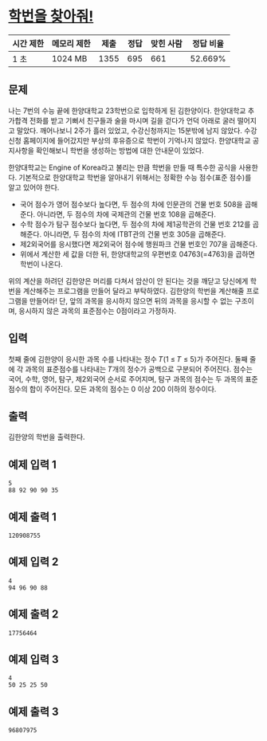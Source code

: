 # [학번을 찾아줘!](https://www.acmicpc.net/problem/29807)

| 시간 제한 | 메모리 제한 | 제출 | 정답 | 맞힌 사람 | 정답 비율 |
| --- | --- | --- | --- | --- | --- |
| 1 초 | 1024 MB | 1355 | 695 | 661 | 52.669% |

## 문제

나는 7번의 수능 끝에 한양대학교 23학번으로 입학하게 된 김한양이다. 한양대학교 추가합격 전화를 받고 기뻐서 친구들과 술을 마시며 길을 걷다가 언덕 아래로 굴러 떨어지고 말았다. 깨어나보니 2주가 흘러 있었고, 수강신청까지는 15분밖에 남지 않았다. 수강신청 홈페이지에 들어갔지만 부상의 후유증으로 학번이 기억나지 않았다. 한양대학교 공지사항을 확인해보니 학번을 생성하는 방법에 대한 안내문이 있었다.

한양대학교는 Engine of Korea라고 불리는 만큼 학번을 만들 때 특수한 공식을 사용한다. 기본적으로 한양대학교 학번을 알아내기 위해서는 정확한 수능 점수(표준 점수)를 알고 있어야 한다.

- 국어 점수가 영어 점수보다 높다면, 두 점수의 차에 인문관의 건물 번호 508을 곱해준다. 아니라면, 두 점수의 차에 국제관의 건물 번호 108을 곱해준다.
- 수학 점수가 탐구 점수보다 높다면, 두 점수의 차에 제1공학관의 건물 번호 212를 곱해준다. 아니라면, 두 점수의 차에 ITBT관의 건물 번호 305을 곱해준다.
- 제2외국어를 응시했다면 제2외국어 점수에 행원파크 건물 번호인 707을 곱해준다.
- 위에서 계산한 세 값을 더한 뒤, 한양대학교의 우편번호 04763(=4763)을 곱하면 학번이 나온다.

위의 계산을 하려던 김한양은 머리를 다쳐서 암산이 안 된다는 것을 깨닫고 당신에게 학번을 계산해주는 프로그램을 만들어 달라고 부탁하였다. 김한양의 학번을 계산해줄 프로그램을 만들어라! 단, 앞의 과목을 응시하지 않으면 뒤의 과목을 응시할 수 없는 구조이며, 응시하지 않은 과목의 표준점수는 0점이라고 가정하자.

## 입력

첫째 줄에 김한양이 응시한 과목 수를 나타내는 정수 𝑇(1 ≤ 𝑇 ≤ 5)가 주어진다. 둘째 줄에 각 과목의 표준점수를 나타내는 𝑇개의 정수가 공백으로 구분되어 주어진다. 점수는 국어, 수학, 영어, 탐구, 제2외국어 순서로 주어지며, 탐구 과목의 점수는 두 과목의 표준점수의 합이 주어진다. 모든 과목의 점수는 0 이상 200 이하의 정수이다.

## 출력

김한양의 학번을 출력한다.

## 예제 입력 1

```
5
88 92 90 90 35

```

## 예제 출력 1

```
120908755

```

## 예제 입력 2

```
4
94 96 90 88

```

## 예제 출력 2

```
17756464

```

## 예제 입력 3

```
4
50 25 25 50

```

## 예제 출력 3

```
96807975
```
